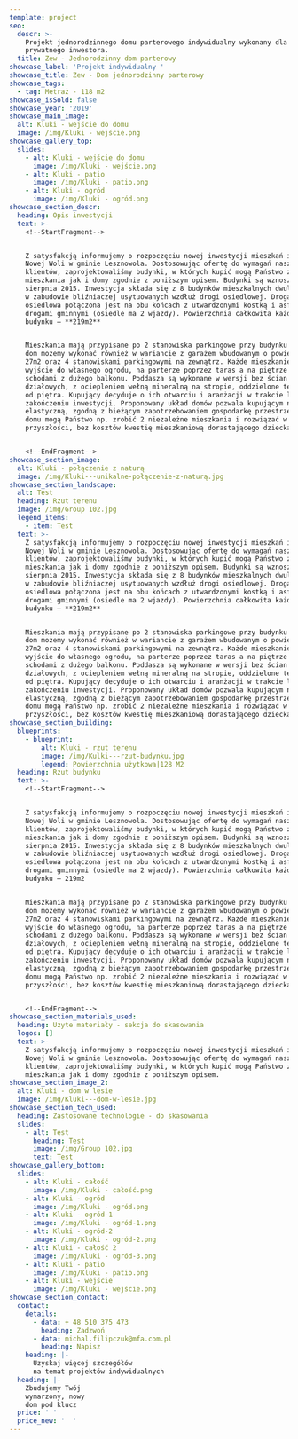 ```yaml
---
template: project
seo:
  descr: >-
    Projekt jednorodzinnego domu parterowego indywidualny wykonany dla
    prywatnego inwestora.
  title: Zew - Jednorodzinny dom parterowy
showcase_label: 'Projekt indywidualny '
showcase_title: Zew - Dom jednorodzinny parterowy
showcase_tags:
  - tag: Metraż - 118 m2
showcase_isSold: false
showcase_year: '2019'
showcase_main_image:
  alt: Kluki - wejście do domu
  image: /img/Kluki - wejście.png
showcase_gallery_top:
  slides:
    - alt: Kluki - wejście do domu
      image: /img/Kluki - wejście.png
    - alt: Kluki - patio
      image: /img/Kluki - patio.png
    - alt: Kluki - ogród
      image: /img/Kluki - ogród.png
showcase_section_descr:
  heading: Opis inwestycji
  text: >-
    <!--StartFragment-->


    Z satysfakcją informujemy o rozpoczęciu nowej inwestycji mieszkań i domów w
    Nowej Woli w gminie Lesznowola. Dostosowując ofertę do wymagań naszych
    klientów, zaprojektowaliśmy budynki, w których kupić mogą Państwo zarówno
    mieszkania jak i domy zgodnie z poniższym opisem. Budynki są wznoszone od
    sierpnia 2015. Inwestycja składa się z 8 budynków mieszkalnych dwulokalowych
    w zabudowie bliźniaczej usytuowanych wzdłuż drogi osiedlowej. Droga
    osiedlowa połączona jest na obu końcach z utwardzonymi kostką i asfaltem
    drogami gminnymi (osiedle ma 2 wjazdy). Powierzchnia całkowita każdego
    budynku – **219m2**


    Mieszkania mają przypisane po 2 stanowiska parkingowe przy budynku natomiast
    dom możemy wykonać również w wariancie z garażem wbudowanym o powierzchni
    27m2 oraz 4 stanowiskami parkingowymi na zewnątrz. Każde mieszkanie ma
    wyjście do własnego ogrodu, na parterze poprzez taras a na piętrze -
    schodami z dużego balkonu. Poddasza są wykonane w wersji bez ścian
    działowych, z ociepleniem wełną mineralną na stropie, oddzielone termicznie
    od piętra. Kupujący decyduje o ich otwarciu i aranżacji w trakcie lub po
    zakończeniu inwestycji. Proponowany układ domów pozwala kupującym na
    elastyczną, zgodną z bieżącym zapotrzebowaniem gospodarkę przestrzenią. Z
    domu mogą Państwo np. zrobić 2 niezależne mieszkania i rozwiązać w
    przyszłości, bez kosztów kwestię mieszkaniową dorastającego dziecka


    <!--EndFragment-->
showcase_section_image:
  alt: Kluki - połączenie z naturą
  image: /img/Kluki---unikalne-połączenie-z-naturą.jpg
showcase_section_landscape:
  alt: Test
  heading: Rzut terenu
  image: /img/Group 102.jpg
  legend_items:
    - item: Test
  text: >-
    Z satysfakcją informujemy o rozpoczęciu nowej inwestycji mieszkań i domów w
    Nowej Woli w gminie Lesznowola. Dostosowując ofertę do wymagań naszych
    klientów, zaprojektowaliśmy budynki, w których kupić mogą Państwo zarówno
    mieszkania jak i domy zgodnie z poniższym opisem. Budynki są wznoszone od
    sierpnia 2015. Inwestycja składa się z 8 budynków mieszkalnych dwulokalowych
    w zabudowie bliźniaczej usytuowanych wzdłuż drogi osiedlowej. Droga
    osiedlowa połączona jest na obu końcach z utwardzonymi kostką i asfaltem
    drogami gminnymi (osiedle ma 2 wjazdy). Powierzchnia całkowita każdego
    budynku – **219m2**


    Mieszkania mają przypisane po 2 stanowiska parkingowe przy budynku natomiast
    dom możemy wykonać również w wariancie z garażem wbudowanym o powierzchni
    27m2 oraz 4 stanowiskami parkingowymi na zewnątrz. Każde mieszkanie ma
    wyjście do własnego ogrodu, na parterze poprzez taras a na piętrze -
    schodami z dużego balkonu. Poddasza są wykonane w wersji bez ścian
    działowych, z ociepleniem wełną mineralną na stropie, oddzielone termicznie
    od piętra. Kupujący decyduje o ich otwarciu i aranżacji w trakcie lub po
    zakończeniu inwestycji. Proponowany układ domów pozwala kupującym na
    elastyczną, zgodną z bieżącym zapotrzebowaniem gospodarkę przestrzenią. Z
    domu mogą Państwo np. zrobić 2 niezależne mieszkania i rozwiązać w
    przyszłości, bez kosztów kwestię mieszkaniową dorastającego dziecka
showcase_section_building:
  blueprints:
    - blueprint:
        alt: Kluki - rzut terenu
        image: /img/Kulki---rzut-budynku.jpg
        legend: Powierzchnia użytkowa|128 M2
  heading: Rzut budynku
  text: >-
    <!--StartFragment-->


    Z satysfakcją informujemy o rozpoczęciu nowej inwestycji mieszkań i domów w
    Nowej Woli w gminie Lesznowola. Dostosowując ofertę do wymagań naszych
    klientów, zaprojektowaliśmy budynki, w których kupić mogą Państwo zarówno
    mieszkania jak i domy zgodnie z poniższym opisem. Budynki są wznoszone od
    sierpnia 2015. Inwestycja składa się z 8 budynków mieszkalnych dwulokalowych
    w zabudowie bliźniaczej usytuowanych wzdłuż drogi osiedlowej. Droga
    osiedlowa połączona jest na obu końcach z utwardzonymi kostką i asfaltem
    drogami gminnymi (osiedle ma 2 wjazdy). Powierzchnia całkowita każdego
    budynku – 219m2


    Mieszkania mają przypisane po 2 stanowiska parkingowe przy budynku natomiast
    dom możemy wykonać również w wariancie z garażem wbudowanym o powierzchni
    27m2 oraz 4 stanowiskami parkingowymi na zewnątrz. Każde mieszkanie ma
    wyjście do własnego ogrodu, na parterze poprzez taras a na piętrze -
    schodami z dużego balkonu. Poddasza są wykonane w wersji bez ścian
    działowych, z ociepleniem wełną mineralną na stropie, oddzielone termicznie
    od piętra. Kupujący decyduje o ich otwarciu i aranżacji w trakcie lub po
    zakończeniu inwestycji. Proponowany układ domów pozwala kupującym na
    elastyczną, zgodną z bieżącym zapotrzebowaniem gospodarkę przestrzenią. Z
    domu mogą Państwo np. zrobić 2 niezależne mieszkania i rozwiązać w
    przyszłości, bez kosztów kwestię mieszkaniową dorastającego dziecka


    <!--EndFragment-->
showcase_section_materials_used:
  heading: Użyte materiały - sekcja do skasowania
  logos: []
  text: >-
    Z satysfakcją informujemy o rozpoczęciu nowej inwestycji mieszkań i domów w
    Nowej Woli w gminie Lesznowola. Dostosowując ofertę do wymagań naszych
    klientów, zaprojektowaliśmy budynki, w których kupić mogą Państwo zarówno
    mieszkania jak i domy zgodnie z poniższym opisem.
showcase_section_image_2:
  alt: Kluki - dom w lesie
  image: /img/Kluki---dom-w-lesie.jpg
showcase_section_tech_used:
  heading: Zastosowane technologie - do skasowania
  slides:
    - alt: Test
      heading: Test
      image: /img/Group 102.jpg
      text: Test
showcase_gallery_bottom:
  slides:
    - alt: Kluki - całość
      image: /img/Kluki - całość.png
    - alt: Kluki - ogród
      image: /img/Kluki - ogród.png
    - alt: Kluki - ogród-1
      image: /img/Kluki - ogród-1.png
    - alt: Kluki - ogród-2
      image: /img/Kluki - ogród-2.png
    - alt: Kluki - całość 2
      image: /img/Kluki - ogród-3.png
    - alt: Kluki - patio
      image: /img/Kluki - patio.png
    - alt: Kluki - wejście
      image: /img/Kluki - wejście.png
showcase_section_contact:
  contact:
    details:
      - data: + 48 510 375 473
        heading: Zadzwoń
      - data: michal.filipczuk@mfa.com.pl
        heading: Napisz
    heading: |-
      Uzyskaj więcej szczegółów
      na temat projektów indywidualnych
  heading: |-
    Zbudujemy Twój 
    wymarzony, nowy 
    dom pod klucz
  price: ' '
  price_new: '  '
---
```


